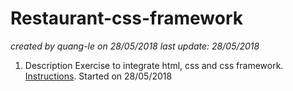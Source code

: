 # Restaurant-css-framework
*created by quang-le on 28/05/2018*
*last update: 28/05/2018*

1. Description
Exercise to integrate html, css and css framework. [Instructions](https://github.com/becodeorg/lovelace-2/blob/master/Parcours/03-Bootstrap/projet.md).
Started on 28/05/2018